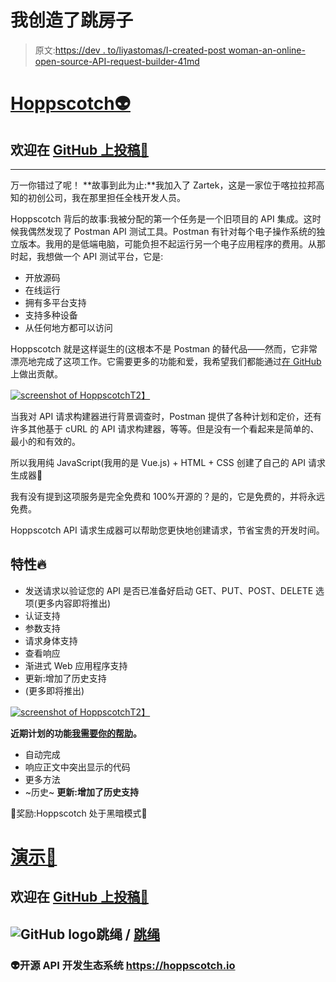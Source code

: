 # 我创造了跳房子

> 原文:[https://dev . to/liyastomas/I-created-post woman-an-online-open-source-API-request-builder-41md](https://dev.to/liyasthomas/i-created-postwoman-an-online-open-source-api-request-builder-41md)

# [](#hoppscotch)**[Hoppscotch👽](http://hoppscotch.io)**

## [](#feel-free-to-contribute-on-github)欢迎在 [GitHub 上投稿💚](https://github.com/hoppscotch/hoppscotch)

* * *

万一你错过了呢！
**故事到此为止:**我加入了 Zartek，这是一家位于喀拉拉邦高知的初创公司，我在那里担任全栈开发人员。

Hoppscotch 背后的故事:我被分配的第一个任务是一个旧项目的 API 集成。这时候我偶然发现了 Postman API 测试工具。Postman 有针对每个电子操作系统的独立版本。我用的是低端电脑，可能负担不起运行另一个电子应用程序的费用。从那时起，我想做一个 API 测试平台，它是:

*   开放源码
*   在线运行
*   拥有多平台支持
*   支持多种设备
*   从任何地方都可以访问

Hoppscotch 就是这样诞生的(这根本不是 Postman 的替代品——然而，它非常漂亮地完成了这项工作。它需要更多的功能和爱，我希望我们都能通过[在 GitHub](https://github.com/hoppscotch/hoppscotch) 上做出贡献。

[![screenshot of Hoppscotch](../Images/2526accff16aae81b31f2ac8f11f5580.png)T2】](https://res.cloudinary.com/practicaldev/image/fetch/s--9bRNFP03--/c_limit%2Cf_auto%2Cfl_progressive%2Cq_auto%2Cw_880/https://raw.githubusercontent.com/hoppscotch/hoppscotch/main/static/images/screenshots/banner_dark.png)

当我对 API 请求构建器进行背景调查时，Postman 提供了各种计划和定价，还有许多其他基于 cURL 的 API 请求构建器，等等。但是没有一个看起来是简单的、最小的和有效的。

所以我用纯 JavaScript(我用的是 Vue.js) + HTML + CSS 创建了自己的 API 请求生成器💖

我有没有提到这项服务是完全免费和 100%开源的？是的，它是免费的，并将永远免费。

Hoppscotch API 请求生成器可以帮助您更快地创建请求，节省宝贵的开发时间。

## [](#features)特性🔥

*   发送请求以验证您的 API 是否已准备好启动 GET、PUT、POST、DELETE 选项(更多内容即将推出)
*   认证支持
*   参数支持
*   请求身体支持
*   查看响应
*   渐进式 Web 应用程序支持
*   更新:增加了历史支持
*   (更多即将推出)

[![screenshot of Hoppscotch](../Images/e6e27d58209dd38969d75b06880d9018.png)T2】](https://res.cloudinary.com/practicaldev/image/fetch/s--8px6OmwG--/c_limit%2Cf_auto%2Cfl_progressive%2Cq_auto%2Cw_880/https://raw.githubusercontent.com/hoppscotch/hoppscotch/main/static/images/screenshots/banner_light.png)

**近期计划的功能[我需要你的帮助](https://github.com/hoppscotch/hoppscotch)。**

*   自动完成
*   响应正文中突出显示的代码
*   更多方法
*   ~历史~ **更新:增加了历史支持**

🎁奖励:Hoppscotch 处于黑暗模式🌚

# [](#demo)[演示🚀](http://hoppscotch.io)

## [](#feel-free-to-contribute-on-github)欢迎在 [GitHub 上投稿💚](https://github.com/hoppscotch/hoppscotch)

## ![GitHub logo](../Images/292a238c61c5611a7f4d07a21d9e8e0a.png)跳绳 / [跳绳](https://github.com/hoppscotch/hoppscotch)

### 👽开源 API 开发生态系统 https://hoppscotch.io